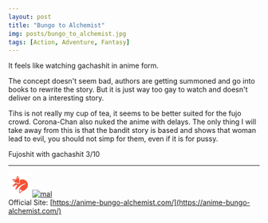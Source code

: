 ```yaml
---
layout: post
title: "Bungo to Alchemist"
img: posts/bungo_to_alchemist.jpg 
tags: [Action, Adventure, Fantasy]
---
```


It feels like watching gachashit in anime form.

The concept doesn't seem bad, authors are getting summoned and go into books to rewrite the story. But it is just way too gay to watch and doesn't deliver on a interesting story.

Tihs is not really my cup of tea, it seems to be better suited for the fujo crowd. Corona-Chan also nuked the anime with delays. The only thing I will take away from this is that the bandit story is based and shows that woman lead to evil, you should not simp for them, even if it is for pussy.
   
Fujoshit with gachashit 3/10

---

[![kitsu](..\assets\img\kitsu.png)](https://kitsu.io/anime/bungou-to-alchemist-shinpan-no-haguruma)[![mal](..\assets\img\mal.ico)](https://myanimelist.net/anime/40934/Bungou_to_Alchemist__Shinpan_no_Haguruma)  
Official Site: [https://anime-bungo-alchemist.com/](https://anime-bungo-alchemist.com/)  